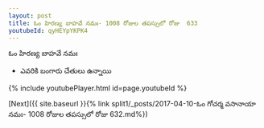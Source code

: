 ```yaml
---
layout: post
title: ఓం హిరణ్య బాహవే నమః- 1008 రోజుల తపస్సులో రోజు  633
youtubeId: qyHEYpYKPK4
---
```

 
 
 ఓం హిరణ్య బాహవే నమః  
 
 -  ఎవరికి బంగారు చేతులు ఉన్నాయి 
 
  
 
  
 
 
 
 
 
 


{% include youtubePlayer.html id=page.youtubeId %}
 
[Next]({{ site.baseurl }}{% link  split1/_posts/2017-04-10-ఓం గోచర్మ వసానాయా నమః- 1008 రోజుల తపస్సులో రోజు  632.md%})
 
